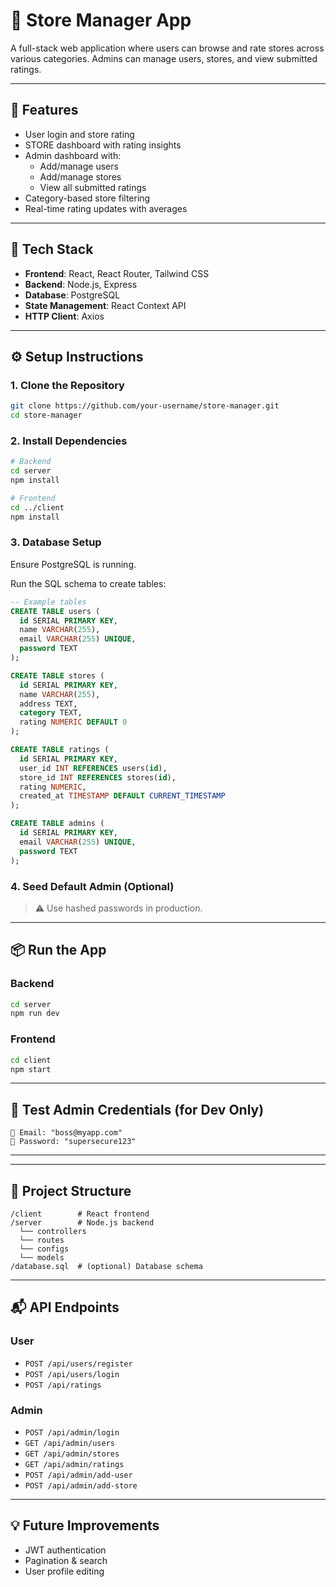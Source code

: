 # 🏬 Store Manager App

A full-stack web application where users can browse and rate stores across various categories. Admins can manage users, stores, and view submitted ratings.

---

## 🚀 Features

- User login and store rating
- STORE dashboard with rating insights
- Admin dashboard with:
  - Add/manage users
  - Add/manage stores
  - View all submitted ratings
- Category-based store filtering
- Real-time rating updates with averages

---

## 🧰 Tech Stack

- **Frontend**: React, React Router, Tailwind CSS  
- **Backend**: Node.js, Express  
- **Database**: PostgreSQL  
- **State Management**: React Context API  
- **HTTP Client**: Axios

---

## ⚙️ Setup Instructions

### 1. Clone the Repository

```bash
git clone https://github.com/your-username/store-manager.git
cd store-manager
```

### 2. Install Dependencies

```bash
# Backend
cd server
npm install

# Frontend
cd ../client
npm install
```

### 3. Database Setup

Ensure PostgreSQL is running.

Run the SQL schema to create tables:

```sql
-- Example tables
CREATE TABLE users (
  id SERIAL PRIMARY KEY,
  name VARCHAR(255),
  email VARCHAR(255) UNIQUE,
  password TEXT
);

CREATE TABLE stores (
  id SERIAL PRIMARY KEY,
  name VARCHAR(255),
  address TEXT,
  category TEXT,
  rating NUMERIC DEFAULT 0
);

CREATE TABLE ratings (
  id SERIAL PRIMARY KEY,
  user_id INT REFERENCES users(id),
  store_id INT REFERENCES stores(id),
  rating NUMERIC,
  created_at TIMESTAMP DEFAULT CURRENT_TIMESTAMP
);

CREATE TABLE admins (
  id SERIAL PRIMARY KEY,
  email VARCHAR(255) UNIQUE,
  password TEXT
);
```

### 4. Seed Default Admin (Optional)


> ⚠️ Use hashed passwords in production.

---

## 📦 Run the App

### Backend

```bash
cd server
npm run dev
```

### Frontend

```bash
cd client
npm start
```

---

## 🧪 Test Admin Credentials (for Dev Only)

```
📧 Email: "boss@myapp.com"
🔑 Password: "supersecure123"
```

---

---

## 📂 Project Structure

```
/client        # React frontend
/server        # Node.js backend
  └── controllers
  └── routes
  └── configs
  └── models
/database.sql  # (optional) Database schema
```

---

## 📬 API Endpoints

### User

- `POST /api/users/register`  
- `POST /api/users/login`  
- `POST /api/ratings`

### Admin

- `POST /api/admin/login`  
- `GET /api/admin/users`  
- `GET /api/admin/stores`  
- `GET /api/admin/ratings`  
- `POST /api/admin/add-user`  
- `POST /api/admin/add-store`

---

## 💡 Future Improvements

- JWT authentication
- Pagination & search
- User profile editing